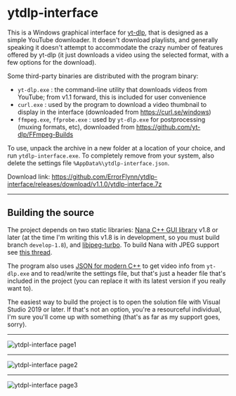 # ytdlp-interface
This is a Windows graphical interface for [yt-dlp](https://github.com/yt-dlp/yt-dlp), that is designed as a simple YouTube downloader. It doesn't download playlists, and generally speaking it doesn't attempt to accommodate the crazy number of features offered by yt-dlp (it just downloads a video using the selected format, with a few options for the download).

Some third-party binaries are distributed with the program binary:
- `yt-dlp.exe` : the command-line utility that downloads videos from YouTube; from v1.1 forward, this is included for user convenience
- `curl.exe` : used by the program to download a video thumbnail to display in the interface (downloaded from https://curl.se/windows)
- `ffmpeg.exe`, `ffprobe.exe` : used by `yt-dlp.exe` for postprocessing (muxing formats, etc), downloaded from https://github.com/yt-dlp/FFmpeg-Builds

To use, unpack the archive in a new folder at a location of your choice, and run `ytdlp-interface.exe`. To completely remove from your system, also delete the settings file `%AppData%\ytdlp-interface.json`.

Download link: https://github.com/ErrorFlynn/ytdlp-interface/releases/download/v1.1.0/ytdlp-interface.7z

---

## Building the source
The project depends on two static libraries: [Nana C++ GUI library](https://github.com/cnjinhao/nana) v1.8 or later (at the time I'm writing this v1.8 is in development, so you must build branch `develop-1.8`), and [libjpeg-turbo](https://github.com/libjpeg-turbo/libjpeg-turbo). To build Nana with JPEG support see [this thread](http://nanapro.org/en-us/forum/index.php?u=/topic/1368/ggjpg).

The program also uses [JSON for modern C++](https://github.com/nlohmann/json) to get video info from `yt-dlp.exe` and to read/write the settings file, but that's just a header file that's included in the project (you can replace it with its latest version if you really want to).

The easiest way to build the project is to open the solution file with Visual Studio 2019 or later. If that's not an option, you're a resourceful individual, I'm sure you'll come up with something (that's as far as my support goes, sorry).

---

![ytdpl-interface page1](https://user-images.githubusercontent.com/20293505/146545946-82fc75fe-959e-43ef-a253-b669fd6afb9b.png)

---

![ytdpl-interface page2](https://user-images.githubusercontent.com/20293505/146546331-c32c9d20-7f0f-4002-9096-c5cc40032dab.png)

---

![ytdpl-interface page3](https://user-images.githubusercontent.com/20293505/146545999-566f8a9e-1cb4-47c7-87c0-9c0aec9817b7.png)
